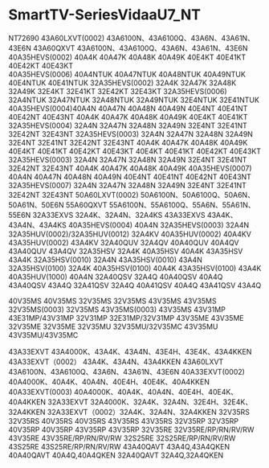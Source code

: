 # SmartTV-SeriesVidaaU7_NT
NT72690
43A60LXVT(0002)	43A6100N、43A6100Q、43A6N、43A61N、43E6N
43A60QXVT	43A6100N、43A6100Q、43A6N、43A61N、43E6N
40A35HEVS(0002)	40A4K	40A47K	40A48K	40A49K	40E4KT	40E41KT	40E42KT	40E43KT								
40A35HEVS(0006)		40A4NTUK	40A47NTUK	40A48NTUK	40A49NTUK	40E4NTUK	40E41NTUK
32A35HEVS(0002)	32A4K	32A47K	32A48K	32A49K	32E4KT	32E41KT	32E42KT	32E43KT
32A35HEVS(0006)									32A4NTUK	32A47NTUK	32A48NTUK	32A49NTUK	32E4NTUK	32E41NTUK		
40A35HEVS(0004)40A4N	40A47N	40A48N	40A49N	40E4NT	40E41NT	40E42NT	40E43NT	40A4K	40A47K	40A48K	40A49K	40E4KT	40E41KT	
32A35HEVS(0004)	32A4N	32A47N	32A48N	32A49N	32E4NT	32E41NT	32E42NT	32E43NT
32A35HEVS(0003)	32A4N	32A47N	32A48N	32A49N	32E4NT	32E41NT	32E42NT	32E43NT	40A4K	40A47K	40A48K	40A49K
40E4KT	40E41KT	40E42KT	40E43KT
40E4KT	40E41KT	40E42KT	40E43KT
32A35HEVS(0003)	32A4N	32A47N	32A48N	32A49N	32E4NT	32E41NT	32E42NT	32E43NT	40A4K	40A47K	40A48K	40A49K
40A35HEVS(0007)	40A4N	40A47N	40A48N	40A49N	40E4NT	40E41NT	40E42NT	40E43NT
32A35HEVS(0007)	32A4N	32A47N	32A48N	32A49N	32E4NT	32E41NT	32E42NT	32E43NT
50A60LXVT(0002)	50A6100N、50A6100Q、50A6N、50A61N、50E6N
55A60QXVT	55A6100N、55A6100Q、55A6N、55A61N、55E6N
32A33EXVS	32A4K、32A4N、32A4KS
43A33EXVS	43A4K、43A4N、43A4KS
40A35HEVS(0004)	40A4N
32A35HEVS(0003)	32A4N
32A35HUV(0002)/32A35HUV(0012)	32A4KV
40A35HUV(0002)	40A4KV
43A35HUV(0002)	43A4KV  32A40QUV	32A4QV
40A40QUV	40A4QV
43A40QUV	43A4QV  32A35HSV	32A4K
40A35HSV	40A4K
43A35HSV	43A4K
32A35HSV(0010)	32A4N
43A35HSV(0010)	43A4N
32A35HSV(0100)	32A4K
40A35HSV(0100)	40A4K
43A35HSV(0100)	43A4K
40A35HUV(1000)	40A4N
32A40QSV	32A4Q
40A40QSV	40A4Q
43A40QSV	43A4Q
32A41QSV	32A4Q
40A41QSV	40A4Q
43A41QSV	43A4Q

40V35MS	40V35MS
32V35MS	32V35MS
43V35MS	43V35MS
32V35MS(0003)	32V35MS
43V35MS(0003)	43V35MS
43V31MP	43E31MP/43V31MP
32V31MP	32E31MP/32V31MP
43V35ME	43V35ME
32V35ME	32V35ME
32V35MU	32V35MU/32V35MC
43V35MU	43V35MU/43V35MC

43A33EXVT	43A4000K、43A4K、43A4N、43E4H、43E4K、43A4KKEN
43A33EXVT（0002）	43A4K、43A4N、43A4KKEN
43A60LXVT  43A6100N、43A6100Q、43A6N、43A61N、43E6N
40A33EXVT(0002)	40A4000K、40A4K、40A4N、40E4H、40E4K、40A4KKEN
40A33EXVT(0003)	40A4000K、40A4K、40A4N、40E4H、40E4K、40A4KKEN
32A33EXVT  32A4000K、32A4K、32A4N、32E4H、32E4K、32A4KKEN
32A33EXVT（0002）32A4K、32A4N、32A4KKEN
32V35RS	32V35RS
40V35RS	40V35RS
43V35RS	43V35RS
32V35RP	32V35RP
40V35RP	40V35RP
43V35RP	43V35RP
32V35RE	32V35RE/RP/RN/RV/RW
43V35RE	43V35RE/RP/RN/RV/RW
32S25RE	32S25RE/RP/RN/RV/RW
43S25RE	43S25RE/RP/RN/RV/RW
43A40QAVT	43A4Q,43A4QKEN
40A40QAVT	40A4Q,40A4QKEN
32A40QAVT	32A4Q,32A4QKEN

